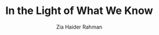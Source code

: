 ---
title: "In the Light of What We Know"
author: "Zia Haider Rahman"
isbn: "9382616241"
isbn13: "9789382616245"
rating: "5"
publisher: "Picador India"
pages: "554"
publishYear: "2014"
read: "2019"
goodreads_id: "23488647"
---